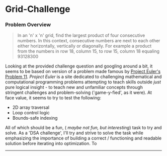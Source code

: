 # Grid-Challenge
### Problem Overview 

>In an 'n' x 'n' grid, find the largest product of four consecutive numbers. In this context, consecutive numbers are 
> next to each other either horizontally, vertically or diagonally. For example a product from the numbers in row 18, 
> column 15, to row 15, column 18 equaling 93128300 

Looking at the provided challenge question and googling around a bit, it seems to be based on version of a problem made 
famous by [Project Euler's Problem 11](https://projecteuler.net/problem=11). <i>Project Euler</i> is a site dedicated to 
challenging mathematical and computational programming problems attempting to teach skills outside <i>just</i> pure
logical insight - to teach new and unfamiliar concepts through stringent challenges and problem-solving ('game-y-fied', 
as it were). At face value, it seems to try to test the following:

* 2D array traversal 
* Loop control logic 
* Bounds-safe indexing

All of which should be a fun, ( <i>maybe not fun, but interesting</i>) task to try and solve. As a 'DSA challenge', I'll 
try and strive to solve the task while emphasizing the importance of building a correct / functioning and readable 
solution before iterating into optimization. To 

----